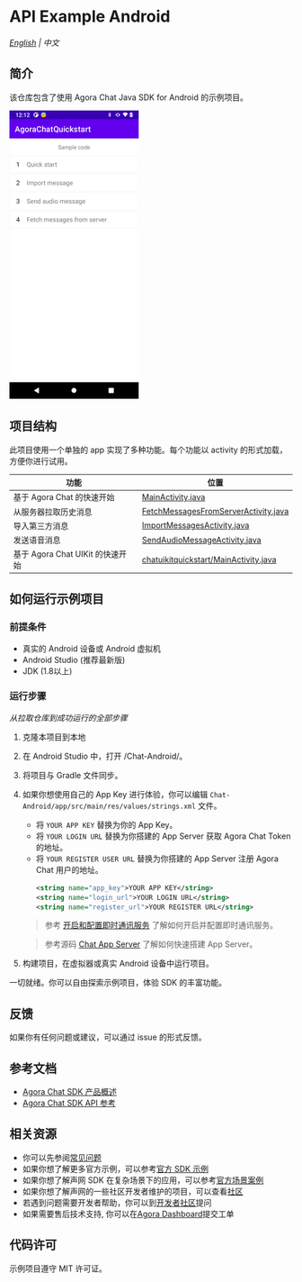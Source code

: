 # API Example Android

_[English](README.md) | 中文_

## 简介

该仓库包含了使用 Agora Chat Java SDK for Android 的示例项目。

<img src="image/android_api_example_functions.png" style="zoom:50%;" />

## 项目结构

此项目使用一个单独的 app 实现了多种功能。每个功能以 activity 的形式加载，方便你进行试用。

| 功能                                             | 位置                                                                                                                    |
| ------------------------------------------------ | ----------------------------------------------------------------------------------------------------------------------- |
| 基于 Agora Chat 的快速开始                                    | [MainActivity.java](https://github.com/AgoraIO/Agora-Chat-API-Examples/blob/main/Chat-Android/app/src/main/java/io/agora/agorachatquickstart/MainActivity.java)                  |
| 从服务器拉取历史消息                               | [FetchMessagesFromServerActivity.java](https://github.com/AgoraIO/Agora-Chat-API-Examples/blob/main/Chat-Android/app/src/main/java/io/agora/agorachatquickstart/FetchMessagesFromServerActivity.java)                  |
| 导入第三方消息                                    | [ImportMessagesActivity.java](https://github.com/AgoraIO/Agora-Chat-API-Examples/blob/main/Chat-Android/app/src/main/java/io/agora/agorachatquickstart/ImportMessagesActivity.java)                  |
| 发送语音消息                                     | [SendAudioMessageActivity.java](https://github.com/AgoraIO/Agora-Chat-API-Examples/blob/main/Chat-Android/app/src/main/java/io/agora/agorachatquickstart/SendAudioMessageActivity.java)                  |
| 基于 Agora Chat UIKit 的快速开始                  | [chatuikitquickstart/MainActivity.java](https://github.com/AgoraIO/Agora-Chat-API-Examples/blob/main/Chat-Android/chatuikitquickstart/src/main/java/io/agora/chatuikitquickstart/MainActivity.java)                  |



## 如何运行示例项目

### 前提条件


- 真实的 Android 设备或 Android 虚拟机
- Android Studio (推荐最新版)
- JDK (1.8以上)

### 运行步骤

*从拉取仓库到成功运行的全部步骤*

1. 克隆本项目到本地
2. 在 Android Studio 中，打开 /Chat-Android/。
3. 将项目与 Gradle 文件同步。
4. 如果你想使用自己的 App Key 进行体验，你可以编辑 `Chat-Android/app/src/main/res/values/strings.xml` 文件。
   - 将 `YOUR APP KEY` 替换为你的 App Key。
   - 将 `YOUR LOGIN URL` 替换为你搭建的 App Server 获取 Agora Chat Token 的地址。
   - 将 `YOUR REGISTER USER URL` 替换为你搭建的 App Server 注册 Agora Chat 用户的地址。
      ```xml
      <string name="app_key">YOUR APP KEY</string>
      <string name="login_url">YOUR LOGIN URL</string>
      <string name="register_url">YOUR REGISTER URL</string>
      ```
   

   > 参考 [开启和配置即时通讯服务](https://docs.agora.io/cn/agora-chat/enable_agora_chat?platform=Android) 了解如何开启并配置即时通讯服务。

   > 参考源码 [Chat App Server](https://github.com/AgoraIO/Agora-Chat-API-Examples/tree/main/chat-app-server) 了解如何快速搭建 App Server。
   

5. 构建项目，在虚拟器或真实 Android 设备中运行项目。

一切就绪。你可以自由探索示例项目，体验 SDK 的丰富功能。

## 反馈

如果你有任何问题或建议，可以通过 issue 的形式反馈。

## 参考文档

- [Agora Chat SDK 产品概述](https://docs.agora.io/cn/agora-chat/agora_chat_overview?platform=Android)
- [Agora Chat SDK API 参考]()

## 相关资源

- 你可以先参阅[常见问题](https://docs.agora.io/cn/faq)
- 如果你想了解更多官方示例，可以参考[官方 SDK 示例](https://github.com/AgoraIO)
- 如果你想了解声网 SDK 在复杂场景下的应用，可以参考[官方场景案例](https://github.com/AgoraIO-usecase)
- 如果你想了解声网的一些社区开发者维护的项目，可以查看[社区](https://github.com/AgoraIO-Community)
- 若遇到问题需要开发者帮助，你可以到[开发者社区](https://rtcdeveloper.com/)提问
- 如果需要售后技术支持, 你可以在[Agora Dashboard](https://dashboard.agora.io)提交工单

## 代码许可

示例项目遵守 MIT 许可证。
